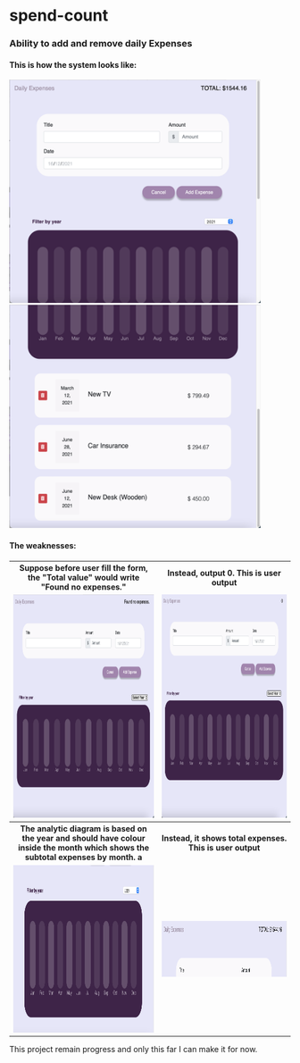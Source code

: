 # spend-count
<h3>Ability to add and remove daily Expenses </h3>

<h4>This is how the system looks like:</h4>

<img src="https://github.com/0732sta/spend-count/blob/main/screenshot/1.png" width="450px" height="400">
<img src="https://github.com/0732sta/spend-count/blob/main/screenshot/2.png" width="450px" height="400">
<br>
<h4>The weaknesses:</h4>
<table>
  <tr>
    <th>Suppose before user fill the form, the "Total value" would write "Found no expenses." </th>
    <th>Instead, output 0. This is user output</th>
  </tr>
  <tr>
    <td> <img src="https://github.com/0732sta/spend-count/blob/main/screenshot/4.png" width="450px" height="400"></td>
    <td><img src="https://github.com/0732sta/spend-count/blob/main/screenshot/3.png" width="450px" height="400"> </td>
  </tr>
  <tr>
    <th>The analytic diagram is based on the year and should have colour inside the month which shows the subtotal expenses by month. a</th>
    <th>Instead, it shows total expenses. This is user output</th>
  </tr>
  <tr>
    <td> <img src="https://github.com/0732sta/spend-count/blob/main/screenshot/5.png" width="450px" height="300"></td>
    <td><img src="https://github.com/0732sta/spend-count/blob/main/screenshot/6.png" width="800px" height="100"> </td>
  </tr>
  </table>

<p>This project remain progress and only this far I can make it for now.</p>
